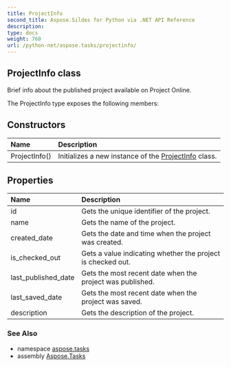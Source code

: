 ```yaml
---
title: ProjectInfo
second_title: Aspose.Sildes for Python via .NET API Reference
description: 
type: docs
weight: 760
url: /python-net/aspose.tasks/projectinfo/
---
```


## ProjectInfo class

Brief info about the published project available on Project Online.

The ProjectInfo type exposes the following members:
## Constructors
| Name | Description |
| :- | :- |
|ProjectInfo()|Initializes a new instance of the [ProjectInfo](../../aspose.tasks/projectinfo/) class.|
## Properties
| Name | Description |
| :- | :- |
|id|Gets the unique identifier of the project.|
|name|Gets the name of the project.|
|created_date|Gets the date and time when the project was created.|
|is_checked_out|Gets a value indicating whether the project is checked out.|
|last_published_date|Gets the most recent date when the project was published.|
|last_saved_date|Gets the most recent date when the project was saved.|
|description|Gets the description of the project.|

### See Also

* namespace [aspose.tasks](../../aspose.tasks/)
* assembly [Aspose.Tasks](/tasks/python-net/)

